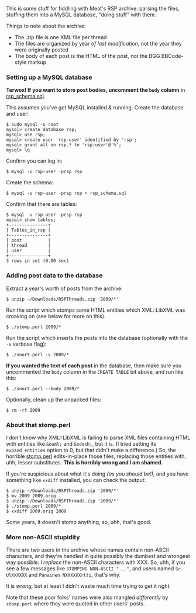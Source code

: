 This is some stuff for fiddling with Meat's RSP archive: parsing the files,
stuffing them into a MySQL database, "doing stuff" with them.

Things to note about the archive:
* The .zip file is one XML file per thread
* The files are organized by year *of last modification,* not the year they were originally posted
* The body of each post is the HTML of the post, not the BGG BBCode-style markup

### Setting up a MySQL database ###

**Terwox!  If you want to store post bodies, uncomment the `body` column** in
[rsp_schema.sql](rsp_schema.sql).

This assumes you've got MySQL installed & running.  Create the database and
user:

    $ sudo mysql -u root
    mysql> create database rsp;
    mysql> use rsp;
    mysql> create user 'rsp-user' identified by 'rsp';
    mysql> grant all on rsp.* to 'rsp-user'@'%';
    mysql> \q

Confirm you can log in:

    $ mysql -u rsp-user -prsp rsp

Create the schema:

    $ mysql -u rsp-user -prsp rsp < rsp_schema.sql

Confirm that there are tables:

    $ mysql -u rsp-user -prsp rsp
    mysql> show tables;
    +---------------+
    | Tables_in_rsp |
    +---------------+
    | post          |
    | thread        |
    | user          |
    +---------------+
    3 rows in set (0.00 sec)

### Adding post data to the database ###

Extract a year's worth of posts from the archive:

    $ unzip ~/Downloads/RSPThreads.zip '2009/*'

Run the script which stomps some HTML entities which XML::LibXML was croaking
on (see below for more on this).

    $ ./stomp.perl 2009/*

Run the script which inserts the posts into the database (optionally with the
`-v` verbose flag):

    $ ./snort.perl -v 2009/*

**If you wanted the text of each post** in the database, then make sure you
uncommented the `body` column in the `CREATE TABLE` bit above, and run like
this:

    $ ./snort.perl --body 2009/*

Optionally, clean up the unpacked files:

    $ rm -rf 2009

### About that stomp.perl ###

I don't know why XML::LibXML is failing to parse XML files containing HTML
with entities like `&ouml;` and `&ndash;`, but it is.  (I tried setting its
`expand_entities` option to 0, but that didn't make a difference.)  So, the
horrible [stomp.perl](stomp.perl) edits-in-place those files, replacing those
entities with, uhh, lesser substitutes.
**This is horribly wrong and I am shamed.**

If you're suspicious about what it's doing *(as you should be!),* and you
have something like `xxdiff` installed, you can check the output:

    $ unzip ~/Downloads/RSPThreads.zip '2009/*'
    $ mv 2009 2009.orig
    $ unzip ~/Downloads/RSPThreads.zip '2009/*'
    $ ./stomp.perl 2009/*
    $ xxdiff 2009.orig 2009

Some years, it doesn't stomp anything, so, uhh, that's good.

### More non-ASCII stupidity ###

There are two users in the archive whose names contain non-ASCII characters,
and they're handled in quite possibly the dumbest and wrongest way possible:
I *replace* the non-ASCII characters with XXX.  So, uhh, if you see a few
messages like `STOMPING NON-ASCII "..."`, and users named `Sr. UlXXXXXX` and
`Punainen NXXXXXXrtti`, that's why.

It is *wrong,* but at least I didn't waste much time trying to get it *right.*

Note that these poor folks' names were also mangled *differently* by
`stomp.perl` where they were quoted in other users' posts.
